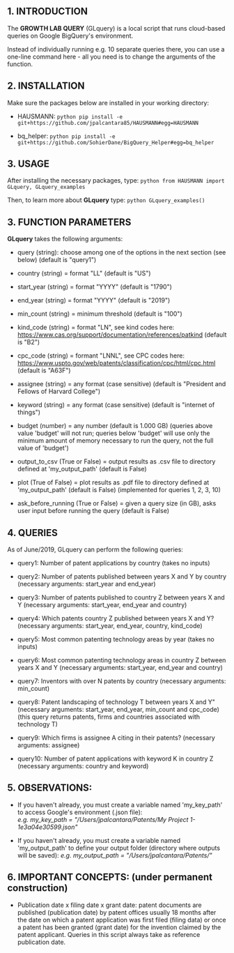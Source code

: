 ## 1. INTRODUCTION

The **GROWTH LAB QUERY** (GLquery) is a local script that runs cloud-based queries on Google BigQuery's environment.

Instead of individually running e.g. 10 separate queries there, you can use a one-line command here - all you need is to change the arguments of the function.

## 2. INSTALLATION

Make sure the packages below are installed in your working directory:

- HAUSMANN: ```python pip install -e git+https://github.com/jpalcantara85/HAUSMANN#egg=HAUSMANN```

- bq_helper: ```python pip install -e git+https://github.com/SohierDane/BigQuery_Helper#egg=bq_helper```

## 3. USAGE

After installing the necessary packages, type: ```python from HAUSMANN import GLquery, GLquery_examples ```

Then, to learn more about **GLquery** type: ```python GLquery_examples()```

## 3. FUNCTION PARAMETERS

**GLquery** takes the following arguments:
        
- query (string): choose among one of the options in the next section (see below) (default is "query1")
        
- country (string) = format "LL" (default is "US")
    
- start_year (string) = format "YYYY" (default is "1790")

- end_year (string) = format "YYYY" (default is "2019")
     
- min_count (string) = minimum threshold (default is "100")

- kind_code (string) = format "LN", see kind codes here: https://www.cas.org/support/documentation/references/patkind (default is "B2")

- cpc_code (string) = formant "LNNL", see CPC codes here: https://www.uspto.gov/web/patents/classification/cpc/html/cpc.html (default is "A63F")
   
- assignee (string) = any format (case sensitive) (default is "President and Fellows of Harvard College")

- keyword (string) = any format (case sensitive) (default is "internet of things")
    
- budget (number) = any number (default is 1.000 GB) (queries above value 'budget' will not run; queries below 'budget' will use only the minimum amount of memory necessary to run the query, not the full value of 'budget') 
      
- output_to_csv (True or False) = output results as .csv file to directory defined at 'my_output_path' (default is False)
   
- plot (True of False) = plot results as .pdf file to directory defined at 'my_output_path' (default is False) (implemented for queries 1, 2, 3, 10)
   
- ask_before_running (True or False) = given a query size (in GB), asks user input before running the query (default is False)
    
## 4. QUERIES

As of June/2019, GLquery can perform the following queries:
        
- query1: Number of patent applications by country (takes no inputs)
        
- query2: Number of patents published between years X and Y by country (necessary arguments: start_year and end_year)
      
- query3: Number of patents published to country Z between years X and Y (necessary arguments: start_year, end_year and country)
            
- query4: Which patents country Z published between years X and Y? (necessary arguments: start_year, end_year, country, kind_code)
            
- query5: Most common patenting technology areas by year (takes no inputs)
            
- query6: Most common patenting technology areas in country Z between years X and Y (necessary arguments: start_year, end_year and country)
            
- query7: Inventors with over N patents by country (necessary arguments: min_count)
            
- query8: Patent landscaping of technology T between years X and Y" (necessary arguments: start_year, end_year, min_count and cpc_code) (this query returns patents, firms and countries associated with technology T)
            
- query9: Which firms is assignee A citing in their patents? (necessary arguments: assignee)
    
- query10: Number of patent applications with keyword K in country Z (necessary arguments: country and keyword)
	
## 5. OBSERVATIONS:
    
- If you haven't already, you must create a variable named 'my_key_path' to access Google's environment (.json file): <br/> *e.g. my_key_path = "/Users/jpalcantara/Patents/My Project 1-1e3a04e30599.json"*

- If you haven't already, you must create a variable named 'my_output_path' to define your output folder (directory where outputs will be saved): *e.g. my_output_path = "/Users/jpalcantara/Patents/"*

## 6. IMPORTANT CONCEPTS: (under permanent construction)

- Publication date x filing date x grant date: patent documents are published (publication date) by patent offices usually 18 months after the date on which a patent application was first filed (filing data) or once a patent has been granted (grant date) for the invention claimed by the patent applicant. Queries in this script always take as reference publication date.
